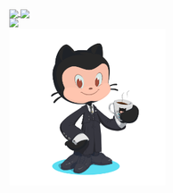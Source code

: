 <div>
<a href="https://github.com/joaogomes456">
<img align="center" height="180rem" src="https://github-readme-stats.vercel.app/api?username=joaogomes456&show_icons=true&theme=dracula&include_all_commits=true&count_private=true"/>
<img align="center" height="180rem" src="https://github-readme-stats.vercel.app/api/top-langs/?username=joaogomes456&layout=compact&langs_count=7&theme=dracula"/>
<a/>
<div>
<img src="https://github-readme-stats.vercel.app/api/pin/?username=joaogomes456&repo=J-Jobs-Api">
</div>
<img height="280rem"src="my-octocat.png">
</div>
